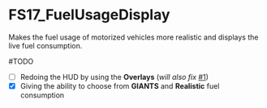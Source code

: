 # FS17_FuelUsageDisplay
Makes the fuel usage of motorized vehicles more realistic and displays the live fuel consumption.
  
  
#TODO
- [ ] Redoing the HUD by using the **Overlays** (*will also fix* [#1](/../../issues/1))
- [x] Giving the ability to choose from **GIANTS** and **Realistic** fuel consumption
